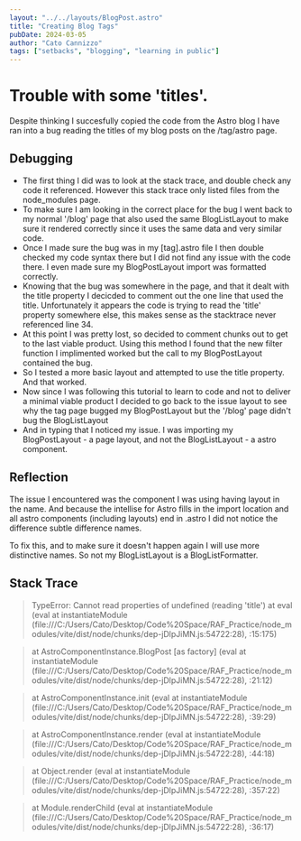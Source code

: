 ```yaml
---
layout: "../../layouts/BlogPost.astro"
title: "Creating Blog Tags"
pubDate: 2024-03-05
author: "Cato Cannizzo"
tags: ["setbacks", "blogging", "learning in public"]
---
```


# Trouble with some 'titles'.

Despite thinking I succesfully copied the code from the Astro blog I have ran into a bug reading the titles of my blog posts on the /tag/astro page.

## Debugging

<ul>
<li>The first thing I did was to look at the stack trace, and double check any code it referenced. However this stack trace only listed files from the node_modules page.</li>
<li>To make sure I am looking in the correct place for the bug I went back to my normal '/blog' page that also used the same BlogListLayout to make sure it rendered correctly since it uses the same data and very similar code.</li>
<li>Once I made sure the bug was in my [tag].astro file I then double checked my code syntax there but I did not find any issue with the code there. I even made sure my BlogPostLayout import was formatted correctly.</li>
<li>Knowing that the bug was somewhere in the page, and that it dealt with the title property I decicded to comment out the one line that used the title. Unfortunately it appears the code is trying to read the 'title' property somewhere else, this makes sense as the stacktrace never referenced line 34. </li>
<li>At this point I was pretty lost, so decided to comment chunks out to get to the last viable product. Using this method I found that the new filter function I implimented worked but the call to my BlogPostLayout contained the bug.</li>
<li>So I tested a more basic layout and attempted to use the title property. And that worked.</li>
<li>Now since I was following this tutorial to learn to code and not to deliver a minimal viable product I decided to go back to the issue layout to see why the tag page bugged my BlogPostLayout but the '/blog' page didn't bug the BlogListLayout</li>
<li>And in typing that I noticed my issue. I was importing my BlogPostLayout - a page layout, and not the BlogListLayout - a astro component.</li>

</ul>

## Reflection

The issue I encountered was the component I was using having layout in the name. And because the intellise for Astro fills in the import location and all astro components (including layouts) end in .astro I did not notice the difference subtle difference names.

To fix this, and to make sure it doesn't happen again I will use more distinctive names. So not my BlogListLayout is a BlogListFormatter.

## Stack Trace

> TypeError: Cannot read properties of undefined (reading 'title')
> at eval (eval at instantiateModule (file:///C:/Users/Cato/Desktop/Code%20Space/RAF_Practice/node_modules/vite/dist/node/chunks/dep-jDlpJiMN.js:54722:28), <anonymous>:15:175)

> at AstroComponentInstance.BlogPost [as factory] (eval at instantiateModule (file:///C:/Users/Cato/Desktop/Code%20Space/RAF_Practice/node_modules/vite/dist/node/chunks/dep-jDlpJiMN.js:54722:28), <anonymous>:21:12)

> at AstroComponentInstance.init (eval at instantiateModule (file:///C:/Users/Cato/Desktop/Code%20Space/RAF_Practice/node_modules/vite/dist/node/chunks/dep-jDlpJiMN.js:54722:28), <anonymous>:39:29)

> at AstroComponentInstance.render (eval at instantiateModule (file:///C:/Users/Cato/Desktop/Code%20Space/RAF_Practice/node_modules/vite/dist/node/chunks/dep-jDlpJiMN.js:54722:28), <anonymous>:44:18)

> at Object.render (eval at instantiateModule (file:///C:/Users/Cato/Desktop/Code%20Space/RAF_Practice/node_modules/vite/dist/node/chunks/dep-jDlpJiMN.js:54722:28), <anonymous>:357:22)

> at Module.renderChild (eval at instantiateModule (file:///C:/Users/Cato/Desktop/Code%20Space/RAF_Practice/node_modules/vite/dist/node/chunks/dep-jDlpJiMN.js:54722:28), <anonymous>:36:17)
